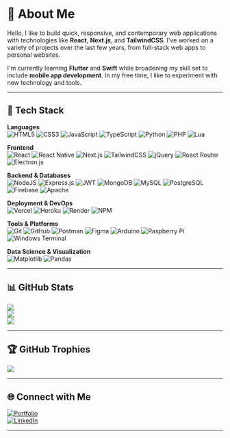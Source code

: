 # 💫 About Me

Hello, I like to build quick, responsive, and contemporary web applications with technologies like **React**, **Next.js**, and **TailwindCSS**. I've worked on a variety of projects over the last few years, from full-stack web apps to personal websites.

I'm currently learning **Flutter** and **Swift** while broadening my skill set to include **mobile app development**. In my free time, I like to experiment with new technology and tools.

---

## 🧰 Tech Stack

**Languages**  
![HTML5](https://img.shields.io/badge/html5-%23E34F26.svg?style=flat&logo=html5&logoColor=white)  ![CSS3](https://img.shields.io/badge/css3-%231572B6.svg?style=flat&logo=css3&logoColor=white)  ![JavaScript](https://img.shields.io/badge/javascript-%23323330.svg?style=flat&logo=javascript&logoColor=%23F7DF1E)  ![TypeScript](https://img.shields.io/badge/TypeScript-007ACC?style=flat&logo=typescript&logoColor=white)  ![Python](https://img.shields.io/badge/python-3670A0?style=flat&logo=python&logoColor=ffdd54)  ![PHP](https://img.shields.io/badge/php-%23777BB4.svg?style=flat&logo=php&logoColor=white)  ![Lua](https://img.shields.io/badge/lua-%232C2D72.svg?style=flat&logo=lua&logoColor=white)  

**Frontend**  
![React](https://img.shields.io/badge/react-%2320232a.svg?style=flat&logo=react&logoColor=%2361DAFB)  ![React Native](https://img.shields.io/badge/react_native-%2320232a.svg?style=flat&logo=react&logoColor=%2361DAFB)  ![Next.js](https://img.shields.io/badge/Next-black?style=flat&logo=next.js&logoColor=white)  ![TailwindCSS](https://img.shields.io/badge/tailwindcss-%2338B2AC.svg?style=flat&logo=tailwind-css&logoColor=white)  ![jQuery](https://img.shields.io/badge/jquery-%230769AD.svg?style=flat&logo=jquery&logoColor=white)  ![React Router](https://img.shields.io/badge/React_Router-CA4245?style=flat&logo=react-router&logoColor=white)  ![Electron.js](https://img.shields.io/badge/Electron-191970?style=flat&logo=Electron&logoColor=white)

**Backend & Databases**  
![NodeJS](https://img.shields.io/badge/node.js-6DA55F?style=flat&logo=node.js&logoColor=white)  ![Express.js](https://img.shields.io/badge/express.js-%23404d59.svg?style=flat&logo=express&logoColor=%2361DAFB)  ![JWT](https://img.shields.io/badge/JWT-black?style=flat&logo=JSON%20web%20tokens)  ![MongoDB](https://img.shields.io/badge/MongoDB-%234ea94b.svg?style=flat&logo=mongodb&logoColor=white)  ![MySQL](https://img.shields.io/badge/mysql-4479A1.svg?style=flat&logo=mysql&logoColor=white)  ![PostgreSQL](https://img.shields.io/badge/postgres-%23316192.svg?style=flat&logo=postgresql&logoColor=white)  ![Firebase](https://img.shields.io/badge/firebase-%23039BE5.svg?style=flat&logo=firebase)  ![Apache](https://img.shields.io/badge/apache-%23D42029.svg?style=flat&logo=apache&logoColor=white)  

**Deployment & DevOps**  
![Vercel](https://img.shields.io/badge/vercel-%23000000.svg?style=flat&logo=vercel&logoColor=white)  ![Heroku](https://img.shields.io/badge/heroku-%23430098.svg?style=flat&logo=heroku&logoColor=white)  ![Render](https://img.shields.io/badge/Render-%2346E3B7.svg?style=flat&logo=render&logoColor=white)  ![NPM](https://img.shields.io/badge/NPM-%23CB3837.svg?style=flat&logo=npm&logoColor=white)

**Tools & Platforms**  
![Git](https://img.shields.io/badge/git-%23F05033.svg?style=flat&logo=git&logoColor=white)  ![GitHub](https://img.shields.io/badge/github-%23121011.svg?style=flat&logo=github&logoColor=white)  ![Postman](https://img.shields.io/badge/Postman-FF6C37?style=flat&logo=postman&logoColor=white)  ![Figma](https://img.shields.io/badge/figma-%23F24E1E.svg?style=flat&logo=figma&logoColor=white)  ![Arduino](https://img.shields.io/badge/-Arduino-00979D?style=flat&logo=Arduino&logoColor=white)  ![Raspberry Pi](https://img.shields.io/badge/-RaspberryPi-C51A4A?style=flat&logo=Raspberry-Pi)  ![Windows Terminal](https://img.shields.io/badge/Windows%20Terminal-%234D4D4D.svg?style=flat&logo=windows-terminal&logoColor=white)

**Data Science & Visualization**  
![Matplotlib](https://img.shields.io/badge/Matplotlib-%23ffffff.svg?style=flat&logo=Matplotlib&logoColor=black)  ![Pandas](https://img.shields.io/badge/pandas-%23150458.svg?style=flat&logo=pandas&logoColor=white)

---

## 📊 GitHub Stats

![](https://github-readme-stats.vercel.app/api?username=ZakDev1&theme=shadow_blue&hide_border=false&include_all_commits=true&count_private=true)  
![](https://github-readme-streak-stats.herokuapp.com/?user=ZakDev1&theme=shadow_blue&hide_border=false)  
![](https://github-readme-stats.vercel.app/api/top-langs/?username=ZakDev1&theme=shadow_blue&hide_border=false&include_all_commits=true&count_private=true&layout=compact)

---

## 🏆 GitHub Trophies

![](https://github-profile-trophy.vercel.app/?username=ZakDev1&theme=radical&no-frame=false&no-bg=true&margin-w=4)

---

## 🌐 Connect with Me

[![Portfolio](https://img.shields.io/badge/Portfolio-%23000000.svg?style=flat&logo=firefox&logoColor=#FF7139)](https://zakt.dev)  
[![LinkedIn](https://img.shields.io/badge/LinkedIn-%230077B5.svg?style=flat&logo=linkedin&logoColor=white)](https://www.linkedin.com/in/zaktoms)  

---
